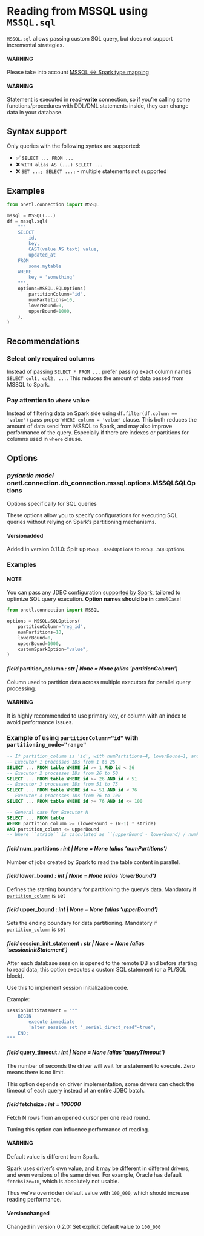 <a id="mssql-sql"></a>

# Reading from MSSQL using `MSSQL.sql`

`MSSQL.sql` allows passing custom SQL query, but does not support incremental strategies.

#### WARNING
Please take into account [MSSQL <-> Spark type mapping](types.md#mssql-types)

#### WARNING
Statement is executed in **read-write** connection, so if you’re calling some functions/procedures with DDL/DML statements inside,
they can change data in your database.

## Syntax support

Only queries with the following syntax are supported:

* ✅︎ `SELECT ... FROM ...`
* ❌ `WITH alias AS (...) SELECT ...`
* ❌ `SET ...; SELECT ...;` - multiple statements not supported

## Examples

```python
from onetl.connection import MSSQL

mssql = MSSQL(...)
df = mssql.sql(
    """
    SELECT
        id,
        key,
        CAST(value AS text) value,
        updated_at
    FROM
        some.mytable
    WHERE
        key = 'something'
    """,
    options=MSSQL.SQLOptions(
        partitionColumn="id",
        numPartitions=10,
        lowerBound=0,
        upperBound=1000,
    ),
)
```

## Recommendations

### Select only required columns

Instead of passing `SELECT * FROM ...` prefer passing exact column names `SELECT col1, col2, ...`.
This reduces the amount of data passed from MSSQL to Spark.

### Pay attention to `where` value

Instead of filtering data on Spark side using `df.filter(df.column == 'value')` pass proper `WHERE column = 'value'` clause.
This both reduces the amount of data send from MSSQL to Spark, and may also improve performance of the query.
Especially if there are indexes or partitions for columns used in `where` clause.

## Options

### *pydantic model* onetl.connection.db_connection.mssql.options.MSSQLSQLOptions

Options specifically for SQL queries

These options allow you to specify configurations for executing SQL queries
without relying on Spark’s partitioning mechanisms.

#### Versionadded
Added in version 0.11.0: Split up `MSSQL.ReadOptions` to `MSSQL.SQLOptions`

### Examples

#### NOTE
You can pass any JDBC configuration
[supported by Spark](https://spark.apache.org/docs/latest/sql-data-sources-jdbc.html),
tailored to optimize SQL query execution. **Option names should be in** `camelCase`!

```python
from onetl.connection import MSSQL

options = MSSQL.SQLOptions(
    partitionColumn="reg_id",
    numPartitions=10,
    lowerBound=0,
    upperBound=1000,
    customSparkOption="value",
)
```

<!-- !! processed by numpydoc !! -->

#### *field* partition_column *: str | None* *= None* *(alias 'partitionColumn')*

Column used to partition data across multiple executors for parallel query processing.

#### WARNING
It is highly recommended to use primary key, or column with an index
to avoid performance issues.

### Example of using `partitionColumn="id"` with `partitioning_mode="range"`

```sql
-- If partition_column is 'id', with numPartitions=4, lowerBound=1, and upperBound=100:
-- Executor 1 processes IDs from 1 to 25
SELECT ... FROM table WHERE id >= 1 AND id < 26
-- Executor 2 processes IDs from 26 to 50
SELECT ... FROM table WHERE id >= 26 AND id < 51
-- Executor 3 processes IDs from 51 to 75
SELECT ... FROM table WHERE id >= 51 AND id < 76
-- Executor 4 processes IDs from 76 to 100
SELECT ... FROM table WHERE id >= 76 AND id <= 100

-- General case for Executor N
SELECT ... FROM table
WHERE partition_column >= (lowerBound + (N-1) * stride)
AND partition_column <= upperBound
-- Where ``stride`` is calculated as ``(upperBound - lowerBound) / numPartitions``.
```

<!-- !! processed by numpydoc !! -->

#### *field* num_partitions *: int | None* *= None* *(alias 'numPartitions')*

Number of jobs created by Spark to read the table content in parallel.

<!-- !! processed by numpydoc !! -->

#### *field* lower_bound *: int | None* *= None* *(alias 'lowerBound')*

Defines the starting boundary for partitioning the query’s data. Mandatory if [`partition_column`](#onetl.connection.db_connection.mssql.options.MSSQLSQLOptions.partition_column) is set

<!-- !! processed by numpydoc !! -->

#### *field* upper_bound *: int | None* *= None* *(alias 'upperBound')*

Sets the ending boundary for data partitioning. Mandatory if [`partition_column`](#onetl.connection.db_connection.mssql.options.MSSQLSQLOptions.partition_column) is set

<!-- !! processed by numpydoc !! -->

#### *field* session_init_statement *: str | None* *= None* *(alias 'sessionInitStatement')*

After each database session is opened to the remote DB and before starting to read data,
this option executes a custom SQL statement (or a PL/SQL block).

Use this to implement session initialization code.

Example:

```python
sessionInitStatement = """
    BEGIN
        execute immediate
        'alter session set "_serial_direct_read"=true';
    END;
"""
```

<!-- !! processed by numpydoc !! -->

#### *field* query_timeout *: int | None* *= None* *(alias 'queryTimeout')*

The number of seconds the driver will wait for a statement to execute.
Zero means there is no limit.

This option depends on driver implementation,
some drivers can check the timeout of each query instead of an entire JDBC batch.

<!-- !! processed by numpydoc !! -->

#### *field* fetchsize *: int* *= 100000*

Fetch N rows from an opened cursor per one read round.

Tuning this option can influence performance of reading.

#### WARNING
Default value is different from Spark.

Spark uses driver’s own value, and it may be different in different drivers,
and even versions of the same driver. For example, Oracle has
default `fetchsize=10`, which is absolutely not usable.

Thus we’ve overridden default value with `100_000`, which should increase reading performance.

#### Versionchanged
Changed in version 0.2.0: Set explicit default value to `100_000`

<!-- !! processed by numpydoc !! -->
